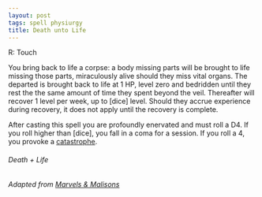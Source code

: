 ```yaml
---
layout: post
tags: spell physiurgy
title: Death unto Life
---
```


R: Touch

You bring back to life a corpse: a body missing parts will be brought to life missing those parts, miraculously alive should they miss vital organs. The departed is brought back to life at 1 HP, level zero and bedridden until they rest the the same amount of time they spent beyond the veil. Thereafter will recover 1 level per week, up to [dice] level. Should they accrue experience during recovery, it does not apply until the recovery is complete. 

After casting this spell you are profoundly enervated and must roll a D4. If you roll higher than [dice], you fall in a coma for a session. If you roll a 4, you provoke a [catastrophe](/class/magic-user#spells).

###### *Death + Life*

###### Adapted from [Marvels & Malisons](https://www.drivethrurpg.com/product/211911/Marvels--Malisons)
